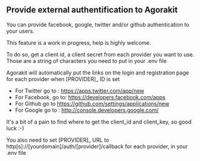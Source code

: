 ## Provide external authentification to Agorakit

You can provide facebook, google, twitter and/or github authentication to your users.

This feature is a work in progress, help is highly welcome.

To do so, get a client id, a client secret from each provider you want to use. Those are a string of characters you need to put in your .env file

Agorakit will automatically put the links on the login and registration page for each provider when [PROVIDER]_ ID is set

- For Twitter go to : https://apps.twitter.com/app/new
- For Facebook, go to: https://developers.facebook.com/apps
- For Github go to https://github.com/settings/applications/new
- For Google go to : http://console.developers.google.com/

It's a bit of a pain to find where to get the client_id and client_key, so good luck :-)

You also need to set [PROVIDER]_ URL to http[s]://[yourdomain]/auth/[provider]/callback for each provider, in your .env file
